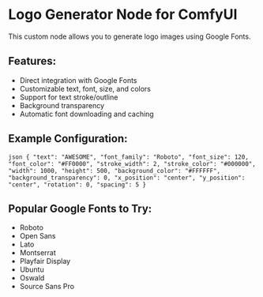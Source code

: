 ﻿# Logo Generator Node for ComfyUI

This custom node allows you to generate logo images using Google Fonts.

## Features:
- Direct integration with Google Fonts
- Customizable text, font, size, and colors
- Support for text stroke/outline
- Background transparency
- Automatic font downloading and caching

## Example Configuration:
`json
{
  "text": "AWESOME",
  "font_family": "Roboto",
  "font_size": 120,
  "font_color": "#FF0000",
  "stroke_width": 2,
  "stroke_color": "#000000",
  "width": 1000,
  "height": 500,
  "background_color": "#FFFFFF",
  "background_transparency": 0,
  "x_position": "center",
  "y_position": "center",
  "rotation": 0,
  "spacing": 5
}
`

## Popular Google Fonts to Try:
- Roboto
- Open Sans
- Lato
- Montserrat
- Playfair Display
- Ubuntu
- Oswald
- Source Sans Pro
